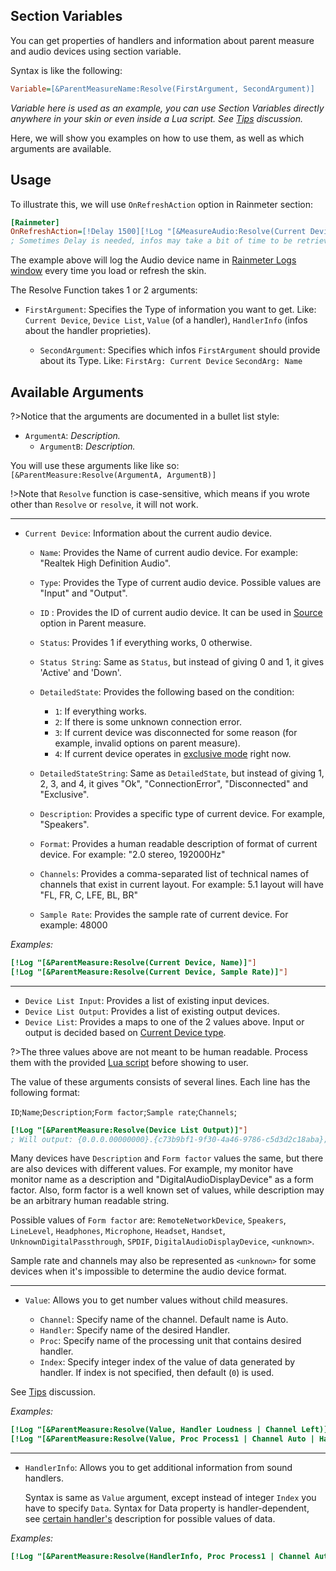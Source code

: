## Section Variables

You can get properties of handlers and information about parent measure and audio devices using section variable.

Syntax is like the following:

```ini
Variable=[&ParentMeasureName:Resolve(FirstArgument, SecondArgument)]
```

_Variable here is used as an example, you can use Section Variables directly anywhere in your skin or even inside a Lua script. See [Tips](/docs/tips-code?id=child-measures-vs-section-variables) discussion._

Here, we will show you examples on how to use them, as well as which arguments are available.

## Usage

To illustrate this, we will use `OnRefreshAction` option in Rainmeter section:

```ini
[Rainmeter]
OnRefreshAction=[!Delay 1500][!Log "[&MeasureAudio:Resolve(Current Device, Name)]"]
; Sometimes Delay is needed, infos may take a bit of time to be retrieved
```

The example above will log the Audio device name in [Rainmeter Logs window](https://docs.rainmeter.net/manual-beta/user-interface/about/#LogTab) every time you load or refresh the skin.

The Resolve Function takes 1 or 2 arguments:

- `FirstArgument`: Specifies the Type of information you want to get. Like: `Current Device`, `Device List`, `Value` (of a handler), `HandlerInfo` (infos about the handler proprieties).

  - `SecondArgument`: Specifies which infos `FirstArgument` should provide about its Type. Like: `FirstArg: Current Device` `SecondArg: Name`

## Available Arguments

?>Notice that the arguments are documented in a bullet list style:

- `ArgumentA`: _Description._
  - `ArgumentB`: _Description._

You will use these arguments like like so: `[&ParentMeasure:Resolve(ArgumentA, ArgumentB)]`

!>Note that `Resolve` function is case-sensitive, which means if you wrote other than `Resolve` or `resolve`, it will not work.

---

- `Current Device`: Information about the current audio device.

  - `Name`: Provides the Name of current audio device. For example: "Realtek High Definition Audio".
  - `Type`: Provides the Type of current audio device. Possible values are "Input" and "Output".<span id="current-device-type"></span>
  - `ID` : Provides the ID of current audio device. It can be used in [Source](/docs/plugin-structure/parent?id=source) option in Parent measure.

  - `Status`: Provides 1 if everything works, 0 otherwise.
  - `Status String`: Same as `Status`, but instead of giving 0 and 1, it gives 'Active' and 'Down'.

  - `DetailedState`: Provides the following based on the condition:

    - `1`: If everything works.
    - `2`: If there is some unknown connection error.
    - `3`: If current device was disconnected for some reason (for example, invalid options on parent measure).
    - `4`: If current device operates in [exclusive mode](/docs/plugin-structure/parent#exclusive-mode) right now.

  - `DetailedStateString`: Same as `DetailedState`, but instead of giving 1, 2, 3, and 4, it gives "Ok", "ConnectionError", "Disconnected" and "Exclusive".

  - `Description`: Provides a specific type of current device. For example, "Speakers".
  - `Format`: Provides a human readable description of format of current device. For example: "2.0 stereo, 192000Hz"
  - `Channels`: Provides a comma-separated list of technical names of channels that exist in current layout. For example: 5.1 layout will have "FL, FR, C, LFE, BL, BR"
  - `Sample Rate`: Provides the sample rate of current device. For example: 48000

_Examples:_

```ini
[!Log "[&ParentMeasure:Resolve(Current Device, Name)]"]
[!Log "[&ParentMeasure:Resolve(Current Device, Sample Rate)]"]
```

---

- `Device List Input`: Provides a list of existing input devices.
- `Device List Output`: Provides a list of existing output devices.
- `Device List`: Provides a maps to one of the 2 values above. Input or output is decided based on [Current Device type](#current-device-type).

?>The three values above are not meant to be human readable. Process them with the provided [Lua script](/docs/tips-code?id=audio-devices-list) before showing to user.

The value of these arguments consists of several lines. Each line has the following format:

`ID`;`Name`;`Description`;`Form factor`;`Sample rate`;`Channels`;

```ini
[!Log "[&ParentMeasure:Resolve(Device List Output)]"]
; Will output: {0.0.0.00000000}.{c73b9bf1-9f30-4a46-9786-c5d3d2c18aba};Realtek High Definition Audio;Speakers;Speakers;48000;fl,fr;
```

Many devices have `Description` and `Form factor` values the same, but there are also devices with different values. For example, my monitor have monitor name as a description and "DigitalAudioDisplayDevice" as a form factor. Also, form factor is a well known set of values, while description may be an arbitrary human readable string.

Possible values of `Form factor` are: `RemoteNetworkDevice`, `Speakers`, `LineLevel`, `Headphones`, `Microphone`, `Headset`, `Handset`, `UnknownDigitalPassthrough`, `SPDIF`, `DigitalAudioDisplayDevice`, `<unknown>`.

Sample rate and channels may also be represented as `<unknown>` for some devices when it's impossible to determine the audio device format.

---

- `Value`: Allows you to get number values without child measures.

  - `Channel`: Specify name of the channel. Default name is Auto.
  - `Handler`: Specify name of the desired Handler.
  - `Proc`: Specify name of the processing unit that contains desired handler.
  - `Index`: Specify integer index of the value of data generated by handler. If index is not specified, then default (`0`) is used.

See [Tips](/docs/tips-code?id=child-measures-vs-section-variables) discussion.

_Examples:_

```ini
[!Log "[&ParentMeasure:Resolve(Value, Handler Loudness | Channel Left)]"]
[!Log "[&ParentMeasure:Resolve(Value, Proc Process1 | Channel Auto | Handler Resampler | Index 10)]"]
```

---

- `HandlerInfo`: Allows you to get additional information from sound handlers.

  Syntax is same as `Value` argument, except instead of integer `Index` you have to specify `Data`. Syntax for Data property is handler-dependent, see [certain handler's](/docs/handler-types/handler-types?id=handler-infos-and-section-variables) description for possible values of data.

_Examples:_

```ini
[!Log "[&ParentMeasure:Resolve(HandlerInfo, Proc Process1 | Channel Auto | Handler Resampler | Data Bands Count)]"]
```
